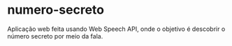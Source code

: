 # numero-secreto
Aplicação web feita usando Web Speech API, onde o objetivo é descobrir o número secreto por meio da fala.
